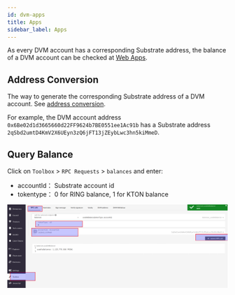 ```yaml
---
id: dvm-apps
title: Apps
sidebar_label: Apps
---
```


As every DVM account has a corresponding Substrate address, the balance of a DVM account can be checked at [Web Apps](https://apps.darwinia.network/#/account).

## Address Conversion

The way to generate the corresponding Substrate address of a DVM account. See [address conversion](dvm-address).

For example, the DVM account address `0x6Be02d1d3665660d22FF9624b7BE0551ee1Ac91b` has a Substrate address `2qSbd2umtD4KmV2X6UEyn3zQ6jFT13jZEybLwc3hn5kiMmeD`.

## Query Balance

Click on `Toolbox` > `RPC Requests` > `balances` and enter:
    
- accountId： Substrate account id
- tokentype： 0 for RING balance, 1 for KTON balance

![dvm](assets/dvm/app/d1.png)
